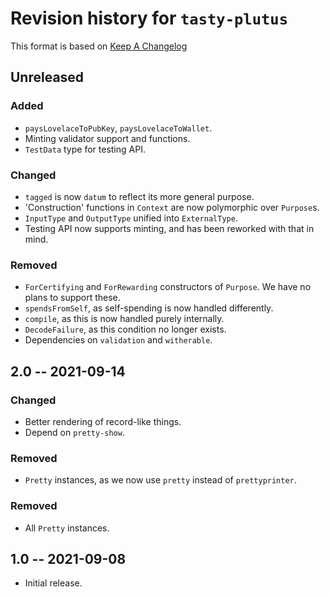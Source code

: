 # Revision history for `tasty-plutus`

This format is based on [Keep A Changelog](https://keepachangelog.com/en/1.0.0)

## Unreleased

### Added

* `paysLovelaceToPubKey`, `paysLovelaceToWallet`.
* Minting validator support and functions.
* `TestData` type for testing API.

### Changed

* `tagged` is now `datum` to reflect its more general purpose.
* 'Construction' functions in `Context` are now polymorphic over
  `Purpose`s.
* `InputType` and `OutputType` unified into `ExternalType`.
* Testing API now supports minting, and has been reworked with that in mind.

### Removed

* `ForCertifying` and `ForRewarding` constructors of `Purpose`. We have no plans
  to support these.
* `spendsFromSelf`, as self-spending is now handled differently.
* `compile`, as this is now handled purely internally.
* `DecodeFailure`, as this condition no longer exists.
* Dependencies on `validation` and `witherable`.

## 2.0 -- 2021-09-14

### Changed

* Better rendering of record-like things.
* Depend on `pretty-show`.

### Removed

* `Pretty` instances, as we now use `pretty` instead of `prettyprinter`.

### Removed

* All `Pretty` instances.

## 1.0 -- 2021-09-08

* Initial release.
